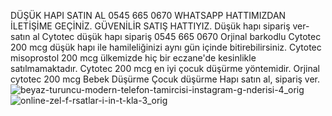 DÜŞÜK HAPI SATIN AL 0545 665 0670 
WHATSAPP HATTIMIZDAN İLETİŞİME GEÇİNİZ. GÜVENİLİR SATIŞ HATTIYIZ.
Düşük hapı sipariş ver-satın al Cytotec düşük hapı sipariş 0545 665 0670 Orjinal barkodlu Cytotec 200 mcg düşük hapı ile hamileliğinizi aynı gün içinde bitirebilirsiniz. Cytotec misoprostol 200 mcg ülkemizde hiç bir eczane'de kesinlikle satılmamaktadır.  Cytotec 200 mcg en iyi çocuk düşürme yöntemidir. Orjinal cytotec 200 mcg Bebek Düşürme Çocuk düşürme Hapı satın al, sipariş ver.
![beyaz-turuncu-modern-telefon-tamircisi-instagram-g-nderisi-4_orig](https://github.com/user-attachments/assets/b7c41f07-cb1d-4b23-8809-c0524c431abf)
![online-zel-f-rsatlar-i-in-t-kla-3_orig](https://github.com/user-attachments/assets/6b81f835-4525-4350-b460-3b076ed56b23)
